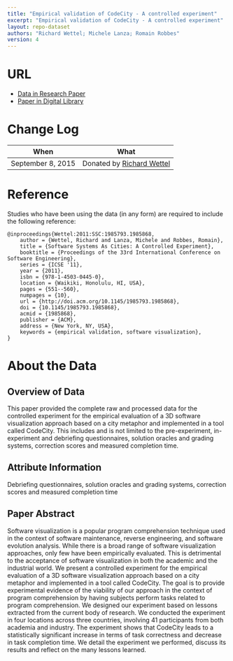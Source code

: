 ```yaml
---
title: "Empirical validation of CodeCity - A controlled experiment"
excerpt: "Empirical validation of CodeCity - A controlled experiment"
layout: repo-dataset
authors: "Richard Wettel; Michele Lanza; Romain Robbes"
version: 4
---
```


# URL

* [Data in Research Paper](http://www.inf.usi.ch/faculty/lanza/Downloads/Wett2010a.pdf)
* [Paper in Digital Library](http://dl.acm.org/citation.cfm?id=1985868)

# Change Log

When | What
---- | ----
September 8, 2015 | Donated by [Richard Wettel](/repo/people/data-donors/promise4.html)

# Reference

Studies who have been using the data (in any form) are required to include the following reference:

```
@inproceedings{Wettel:2011:SSC:1985793.1985868,
	author = {Wettel, Richard and Lanza, Michele and Robbes, Romain},
	title = {Software Systems As Cities: A Controlled Experiment},
	booktitle = {Proceedings of the 33rd International Conference on Software Engineering},
	series = {ICSE '11},
	year = {2011},
	isbn = {978-1-4503-0445-0},
	location = {Waikiki, Honolulu, HI, USA},
	pages = {551--560},
	numpages = {10},
	url = {http://doi.acm.org/10.1145/1985793.1985868},
	doi = {10.1145/1985793.1985868},
	acmid = {1985868},
	publisher = {ACM},
	address = {New York, NY, USA},
	keywords = {empirical validation, software visualization},
}
```

# About the Data

## Overview of Data

This paper provided the complete raw and processed data for the controlled experiment for the empirical evaluation of a 3D software visualization approach based on a city metaphor and implemented in a tool called CodeCity. This includes and is not limited to the pre-experiment, in-experiment and debriefing questionnaires, solution oracles and grading systems, correction scores and measured completion time.


## Attribute Information

Debriefing questionnaires, solution oracles and grading systems, correction scores and measured completion time

## Paper Abstract

Software visualization is a popular program comprehension technique
used in the context of software maintenance, reverse engineering,
and software evolution analysis. While there is a broad range
of software visualization approaches, only few have been empirically
evaluated. This is detrimental to the acceptance of software
visualization in both the academic and the industrial world.
We present a controlled experiment for the empirical evaluation
of a 3D software visualization approach based on a city metaphor
and implemented in a tool called CodeCity. The goal is to provide
experimental evidence of the viability of our approach in the context
of program comprehension by having subjects perform tasks related
to program comprehension. We designed our experiment based on
lessons extracted from the current body of research. We conducted
the experiment in four locations across three countries, involving
41 participants from both academia and industry. The experiment
shows that CodeCity leads to a statistically significant increase in
terms of task correctness and decrease in task completion time. We
detail the experiment we performed, discuss its results and reflect
on the many lessons learned.
